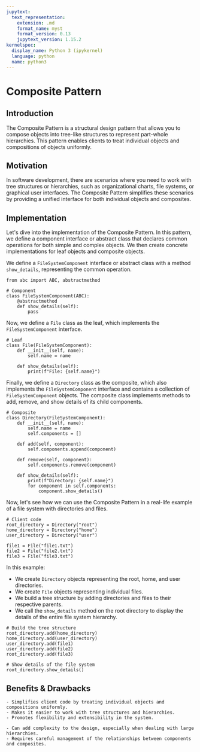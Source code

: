 ```yaml
---
jupytext:
  text_representation:
    extension: .md
    format_name: myst
    format_version: 0.13
    jupytext_version: 1.15.2
kernelspec:
  display_name: Python 3 (ipykernel)
  language: python
  name: python3
---
```


# Composite Pattern

## Introduction

The Composite Pattern is a structural design pattern that allows you to compose objects into tree-like structures to represent part-whole hierarchies. This pattern enables clients to treat individual objects and compositions of objects uniformly.

## Motivation

In software development, there are scenarios where you need to work with tree structures or hierarchies, such as organizational charts, file systems, or graphical user interfaces. The Composite Pattern simplifies these scenarios by providing a unified interface for both individual objects and composites.

## Implementation

Let's dive into the implementation of the Composite Pattern. In this pattern, we define a component interface or abstract class that declares common operations for both simple and complex objects. We then create concrete implementations for leaf objects and composite objects.

We define a `FileSystemComponent` interface or abstract class with a method `show_details`, representing the common operation.

```{code-cell} ipython3
from abc import ABC, abstractmethod

# Component
class FileSystemComponent(ABC):
    @abstractmethod
    def show_details(self):
        pass
```

Now, we define a `File` class as the leaf, which implements the `FileSystemComponent` interface.

```{code-cell} ipython3
# Leaf
class File(FileSystemComponent):
    def __init__(self, name):
        self.name = name

    def show_details(self):
        print(f"File: {self.name}")
```

Finally, we define a `Directory` class as the composite, which also implements the `FileSystemComponent` interface and contains a collection of `FileSystemComponent` objects. The composite class implements methods to add, remove, and show details of its child components.

```{code-cell} ipython3
# Composite
class Directory(FileSystemComponent):
    def __init__(self, name):
        self.name = name
        self.components = []

    def add(self, component):
        self.components.append(component)

    def remove(self, component):
        self.components.remove(component)

    def show_details(self):
        print(f"Directory: {self.name}")
        for component in self.components:
            component.show_details()
```

Now, let's see how we can use the Composite Pattern in a real-life example of a file system with directories and files.

```{code-cell} ipython3
# Client code
root_directory = Directory("root")
home_directory = Directory("home")
user_directory = Directory("user")

file1 = File("file1.txt")
file2 = File("file2.txt")
file3 = File("file3.txt")
```

In this example:

- We create `Directory` objects representing the root, home, and user directories.
- We create `File` objects representing individual files.
- We build a tree structure by adding directories and files to their respective parents.
- We call the `show_details` method on the root directory to display the details of the entire file system hierarchy.

```{code-cell} ipython3
# Build the tree structure
root_directory.add(home_directory)
home_directory.add(user_directory)
user_directory.add(file1)
user_directory.add(file2)
root_directory.add(file3)

# Show details of the file system
root_directory.show_details()
```

## Benefits & Drawbacks

```{admonition} Benefits
- Simplifies client code by treating individual objects and compositions uniformly.
- Makes it easier to work with tree structures and hierarchies.
- Promotes flexibility and extensibility in the system.
```

```{admonition} Drawbacks
- Can add complexity to the design, especially when dealing with large hierarchies.
- Requires careful management of the relationships between components and composites.
```
